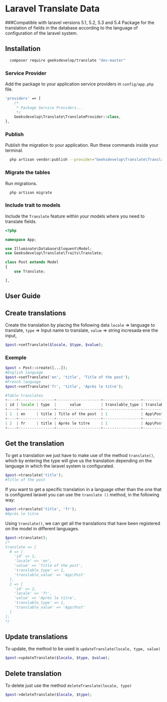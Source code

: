 # Laravel Translate Data
###Compatible with laravel versions 5.1, 5.2, 5.3 and 5.4
Package for the translation of fields in the database according to the language of configuration of the laravel system.

## Installation
```bash
  composer require geeksdevelop/translate "dev-master"
```
### Service Provider

Add the package to your application service providers in `config/app.php` file.

```php
'providers' => [
    /*
     * Package Service Providers...
     */
    Geeksdevelop\Translate\TranslateProvider::class,
],
```

### Publish
Publish the migration to your application. Run these commands inside your terminal.
```bash
  php artisan vendor:publish --provider="Geeksdevelop\Translate\TranslateProvider"
```

### Migrate the tables
Run migrations.
```bash
  php artisan migrate
```

### Include trait to models
Include the `Translate` feature within your models where you need to translate fields.

```php
<?php

namespace App;

use Illuminate\Database\Eloquent\Model;
use Geeksdevelop\Translate\Traits\Translate;

class Post extends Model
{
    use Translate;

],
```

## User Guide

## Create translations
Create the translation by placing the following data
`locale` => language to translate,
`type` => Input name to translate,
`value` => string incresada ene the input,
```php
$post->setTranslate($locale, $type, $value);
```

### Exemple
```php
$post = Post::create([...]);
#English language
$post->setTranslate('en', 'title', 'Title of the post');
#French language
$post->setTranslate('fr', 'title', 'Après le titre');

#Table translates
+----+----------------+--------------------+-----------------+------------------+
| id | locale | type  |      value         | translable_type | translable_value |
+----+----------------+--------------------+-----------------+------------------+
| 1  | en     | title | Title of the post  | 1               | App\Post         |
+----+----------------+--------------------+-----------------+------------------+
| 2  | fr     | title | Après le titre     | 1               | App\Post         |
+----+----------------+--------------------+-----------------+------------------+
```

## Get the translation
To get a translation we just have to make use of the method `translate()`, which by entering the type will give us the translation depending on the language in which the laravel system is configurated.
```php
$post->translate('title');
#Title of the post
```
If you want to get a specific translation in a language other than the one that is configured laravel you can use the `translate ()` method, in the following way:
```php
$post->translate('title', 'fr');
#Après le titre
```
Using `translate()`, we can get all the translations that have been registered on the model in different languages.
```php
$post->translate();
/*
translate => [
  0 => [
    'id' => 1,
    'locale' => 'en', 
    'value' => 'Title of the post', 
    'translable_type' => 1, 
    'translable_value' => 'App\Post'
  ],
  1 => [
    'id' => 2,
    'locale' => 'fr', 
    'value' => 'Après le titre', 
    'translable_type' => 1, 
    'translable_value' => 'App\Post'
  ]
];
*/
```

## Update translations
To update, the method to be used is `updateTranslate(locale, type, value)`
```php
$post->updateTranslate($locale, $type, $value);
```

## Delete translation
To delete just use the method `deleteTranslate(locale, type)`
```php
$post->deleteTranslate($locale, $type);
```
